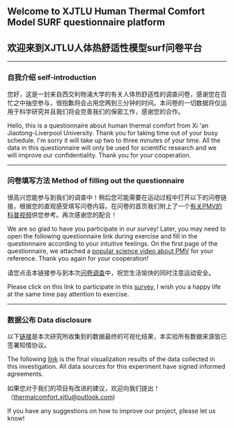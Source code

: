 ## Welcome to XJTLU Human Thermal Comfort Model SURF questionnaire platform
## 欢迎来到XJTLU人体热舒适性模型surf问卷平台

***

### 自我介绍 self-introduction

您好，这是一封来自西交利物浦大学的有关人体热舒适性的调查问卷，感谢您在百忙之中抽空参与，很抱歉将会占用您两到三分钟的时间。本问卷的一切数据将仅运用于科学研究并且我们将会完善我们的保密工作，感谢您的合作。 

Hello, this is a questionnaire about human thermal comfort from Xi 'an Jiaotong-Liverpool University. Thank you for taking time out of your busy schedule. I'm sorry it will take up two to three minutes of your time. All the data in this questionnaire will only be used for scientific research and we will improve our confidentiality. Thank you for your cooperation. 

***

### 问卷填写方法 Method of filling out the questionnaire

很高兴您能参与到我们的调查中！稍后您可能需要在运动过程中打开以下的问卷链接，根据您的直观感受填写问卷内容。在问卷的首页我们附上了一个[有关PMV的科普视频](https://b23.tv/liulHWS)供您参考。再次感谢您的配合！

We are so glad to have you participate in our survey! Later, you may need to open the following questionnaire link during exercise and fill in the questionnaire according to your intuitive feelings. On the first page of the questionnaire, we attached a [popular science video about PMV](https://b23.tv/liulHWS) for your reference. Thank you again for your cooperation!

请您点击本链接参与到本次[问卷调查](https://www.wjx.cn/vm/rXpCr6c.aspx)中，祝您生活愉快的同时注意运动安全。 

Please click on this link to participate in this [survey](https://www.wjx.cn/vm/rXpCr6c.aspx), I wish you a happy life at the same time pay attention to exercise.

***

### 数据公布 Data disclosure

以下[链接](https://www.wjx.cn/report/172600554.aspx)是本次研究所收集到的数据最终的可视化结果，本实验所有数据来源皆已签署知情协议。

The following [link](https://www.wjx.cn/report/172600554.aspx) is the final visualization results of the data collected in this investigation. All data sources for this experiment have signed informed agreements.

如果您对于我们的项目有改进的建议，欢迎向我们提出！（thermalcomfort.xjtlu@outlook.com)

If you have any suggestions on how to improve our project, please let us know!
